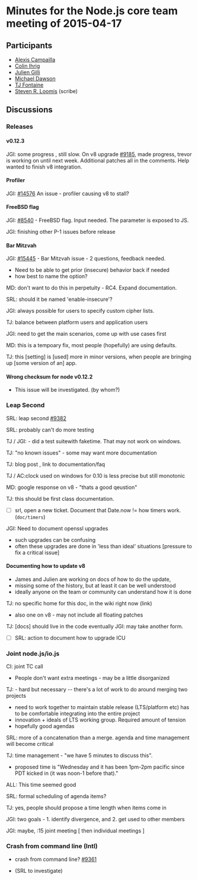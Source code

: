 # Minutes for the Node.js core team meeting of 2015-04-17

## Participants

* [Alexis Campailla](https://github.com/orangemocha)
* [Colin Ihrig](https://github.com/cjihrig)
* [Julien Gilli](https://github.com/misterdjules)
* [Michael Dawson](https://github.com/mhdawson)
* [TJ Fontaine](https://github.com/tjfontaine)
* [Steven R. Loomis](https://github.com/srl295) (scribe)

## Discussions

### Releases

#### v0.12.3

JGI: some progress , still slow. 
On v8 upgrade [#9185](https://github.com/joyent/node/pull/9185), made progress, trevor is working on until next week.
Additional patches all in the comments.
Help wanted to finish v8 integration.

#### Profiler

JGI: [#14576](https://github.com/joyent/node/issues/14576) An issue - profiler causing v8 to stall?

#### FreeBSD flag

JGI: [#8540](https://github.com/joyent/node/issues/8540)  - FreeBSD flag. Input needed. The parameter is exposed to JS.

JGI: finishing other P-1 issues before release

#### Bar Mitzvah

JGI: [#15445](https://github.com/joyent/node/issues/15445) - Bar Mitzvah issue - 2 questions, feedback needed.

* Need to be able to get prior (insecure) behavior back if needed
* how best to name the option?

MD: don't want to do this in perpetuity - RC4. Expand documentation.

SRL: should it be named 'enable-insecure'?

JGI: always possible for users to specify custom cipher lists. 

TJ: balance between platform users and application users

JGI: need to get the main scenarios, come up with use cases first

MD: this is a tempoary fix, most people (hopefully) are using defaults.

TJ: this [setting] is [used] more in minor versions, when people are bringing up [some version of an] app.

#### Wrong checksum for node v0.12.2

* This issue will be investigated. (by whom?)

### Leap Second

SRL: leap second [#9382](https://github.com/joyent/node/issues/9382)

SRL: probably can't do more testing

TJ / JGI: - did a test suitewith faketime. That may not work on windows.

TJ: "no known issues" - some may want more documentation

TJ:  blog post , link to documentation/faq

TJ / AC:clock used on windows for 0.10 is less precise but still monotonic

MD: google response on v8 - "thats a good qeustion"

TJ: this should be first class documentation.

- [ ] srl, open a new ticket. Document that Date.now  != how timers work.
(`doc/timers`)

JGI: Need to document openssl upgrades

* such upgrades can be confusing
* often these upgrades are done in 'less than ideal' situations
[pressure to fix a critical issue]

#### Documenting how to update v8

* James and Julien are working on docs of how to do the update, 
* missing some of the history, but at least it can be well understood
* ideally anyone on the team or community can understand how it is done

TJ: no specific home for this doc, in the wiki right now (link)

* also one on v8 - may not include all floating patches

TJ:   [docs] should live in the code eventually
JGI:  may take another form. 

- [ ] SRL: action to document how to upgrade ICU

### Joint node.js/io.js

CI: joint TC call

* People don't want extra meetings - may be a little disorganized

TJ: - hard but necessary -- there's a lot of work to do around merging two projects

* need to work together to maintain stable release (LTS/platform etc)
has to be comfortable integrating into the entire project
* innovation + ideals of LTS working group.  Required amount of tension
* hopefully good agendas

SRL: more of a concatenation than a merge. agenda and time management
will become critical

TJ: time management - "we have 5 minutes to discuss this".

* proposed time is "Wednesday and it has been 1pm-2pm pacific since PDT
kicked in (it was noon-1 before that)."

ALL: This time seemed good

SRL: formal scheduling of agenda items?

TJ: yes, people should propose a time length when items come in

JGI: two goals - 1. identify divergence, and 2. get used to other members

JGI:  maybe, :15 joint meeting [ then individual meetings ]

### Crash from command line (Intl)

* crash from command line? [#9361](https://github.com/joyent/node/issues/9361)

 * (SRL to investigate)
